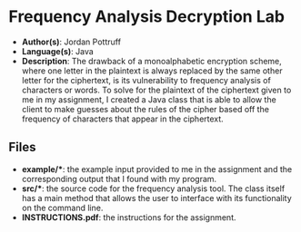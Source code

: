 # Frequency Analysis Decryption Lab
* **Author(s)**: Jordan Pottruff
* **Language(s)**: Java
* **Description**: The drawback of a monoalphabetic encryption scheme, where one letter in the plaintext is always replaced by the same other letter for the ciphertext, is its vulnerability to frequency analysis of characters or words. To solve for the plaintext of the ciphertext given to me in my assignment, I created a Java class that is able to allow the client to make guesses about the rules of the cipher based off the frequency of characters that appear in the ciphertext. 
## Files
* **example/\***: the example input provided to me in the assignment and the corresponding output that I found with my program.
* **src/\***: the source code for the frequency analysis tool. The class itself has a main method that allows the user to interface with its functionality on the command line.
* **INSTRUCTIONS.pdf**: the instructions for the assignment.
